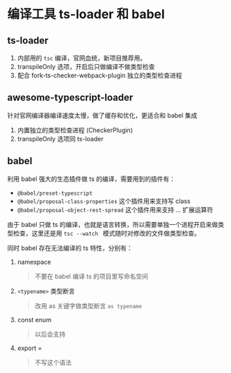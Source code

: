# 编译工具 ts-loader 和 babel

## ts-loader

1. 内部用的 `tsc` 编译，官网血统，新项目推荐用。
2. transpileOnly 选项，开启后只做编译不做类型检查
3. 配合 fork-ts-checker-webpack-plugin 独立的类型检查进程

## awesome-typescript-loader

针对官网编译器编译速度太慢，做了缓存和优化，更适合和 babel 集成

1. 内置独立的类型检查进程 (CheckerPlugin)
2. transpileOnly 选项同 ts-loader

## babel
利用  babel 强大的生态插件做 ts 的编译，需要用到的插件有：
- `@babel/preset-typescript`
- `@babel/proposal-class-properties` 这个插件用来支持写 class
- `@babel/proposal-object-rest-spread` 这个插件用来支持 ... 扩展运算符

由于 babel 只做 ts 的编译，也就是语言转换，所以需要单独一个进程开启来做类型检查，这里还是用 `tsc --watch ` 模式随时对修改的文件做类型检查。

同时 babel 存在无法编译的 ts 特性，分别有：
1. namespace
    >不要在 babel 编译 ts 的项目里写命名空间
2. `<typename>` 类型断言
    > 改用 as 关键字做类型断言 `as typename`
3. const enum
    > 以后会支持
4. export = 
    > 不写这个语法

